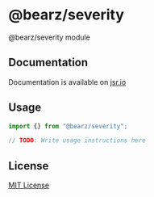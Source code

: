 # @bearz/severity

@bearz/severity module

## Documentation

Documentation is available on [jsr.io](https://jsr.io/@bearz/severity/doc)

## Usage
```typescript
import {} from "@bearz/severity";

// TODO: Write usage instructions here
```

## License

[MIT License](./LICENSE.md)